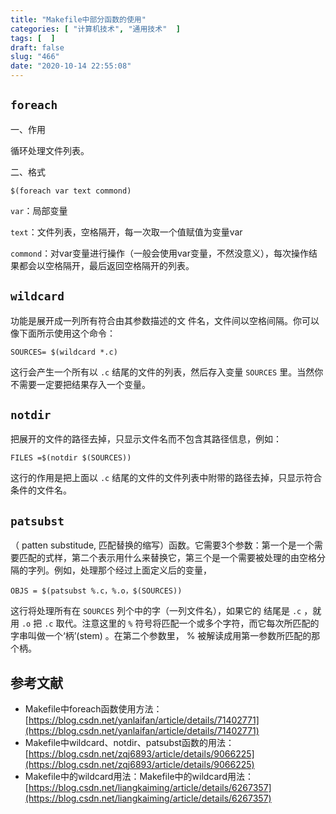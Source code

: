 ```yaml
---
title: "Makefile中部分函数的使用"
categories: [ "计算机技术", "通用技术"  ]
tags: [  ]
draft: false
slug: "466"
date: "2020-10-14 22:55:08"
---
```


## `foreach`

一、作用

循环处理文件列表。

二、格式

`$(foreach var text commond)`

`var`：局部变量

`text`：文件列表，空格隔开，每一次取一个值赋值为变量var

`commond`：对var变量进行操作（一般会使用var变量，不然没意义），每次操作结果都会以空格隔开，最后返回空格隔开的列表。

## `wildcard`

功能是展开成一列所有符合由其参数描述的文 件名，文件间以空格间隔。你可以像下面所示使用这个命令：

`SOURCES= $(wildcard *.c)`

这行会产生一个所有以 `.c` 结尾的文件的列表，然后存入变量 `SOURCES` 里。当然你不需要一定要把结果存入一个变量。

## `notdir`

把展开的文件的路径去掉，只显示文件名而不包含其路径信息，例如：

`FILES =$(notdir $(SOURCES))`

这行的作用是把上面以 `.c` 结尾的文件的文件列表中附带的路径去掉，只显示符合条件的文件名。

## `patsubst`

（ patten substitude, 匹配替换的缩写）函数。它需要3个参数：第一个是一个需要匹配的式样，第二个表示用什么来替换它，第三个是一个需要被处理的由空格分隔的字列。例如，处理那个经过上面定义后的变量，

`OBJS = $(patsubst %.c，%.o，$(SOURCES))`

这行将处理所有在 `SOURCES` 列个中的字（一列文件名），如果它的 结尾是 `.c`  ，就用 `.o`  把 `.c` 取代。注意这里的 `%` 符号将匹配一个或多个字符，而它每次所匹配的字串叫做一个‘柄’(stem) 。在第二个参数里， % 被解读成用第一参数所匹配的那个柄。

## 参考文献

- Makefile中foreach函数使用方法：[https://blog.csdn.net/yanlaifan/article/details/71402771](https://blog.csdn.net/yanlaifan/article/details/71402771)
- Makefile中wildcard、notdir、patsubst函数的用法：[https://blog.csdn.net/zqj6893/article/details/9066225](https://blog.csdn.net/zqj6893/article/details/9066225)
- Makefile中的wildcard用法：Makefile中的wildcard用法：[https://blog.csdn.net/liangkaiming/article/details/6267357](https://blog.csdn.net/liangkaiming/article/details/6267357)